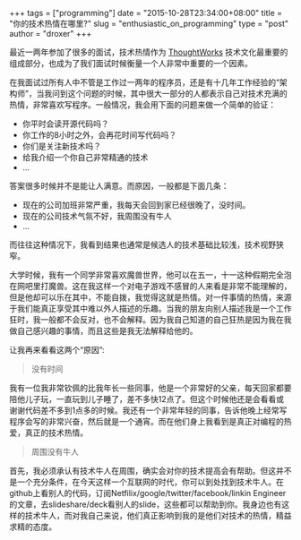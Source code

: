 +++
tags = ["programming"]
date = "2015-10-28T23:34:00+08:00"
title = "你的技术热情在哪里?"
slug = "enthusiastic_on_programming"
type = "post"
author = "droxer"
+++

  最近一两年参加了很多的面试，技术热情作为 [ThoughtWorks](http://www.thoughtworks.com/) 技术文化最重要的组成部分，也成为了我们面试时候衡量一个人非常中重要的一个因素。

  在我面试过所有人中不管是工作过一两年的程序员，还是有十几年工作经验的“架构师”，当我问到这个问题的时候，其中很大一部分的人都表示自己对技术充满的热情，非常喜欢写程序。一般情况，我会用下面的问题来做一个简单的验证：

  * 你平时会读开源代码吗？
  * 你工作的8小时之外，会再花时间写代码吗？
  * 你们是关注新技术吗？
  * 给我介绍一个你自己非常精通的技术
  * ...

答案很多时候并不是能让人满意。而原因，一般都是下面几条：

* 现在的公司加班非常严重，我每天会回到家已经很晚了，没时间。
* 现在的公司技术气氛不好，我周围没有牛人
* ...


而往往这种情况下，我看到结果也通常是候选人的技术基础比较浅，技术视野狭窄。

大学时候，我有一个同学非常喜欢魔兽世界，他可以在五一，十一这种假期完全泡在网吧里打魔兽。这在我这样一个对电子游戏不感冒的人来看是非常不能理解的，但是他却可以乐在其中，不能自拨，我觉得这就是热情。对一件事情的热情，来源于我们能真正享受其中难以外人描述的乐趣。当我的朋友向别人描述我是一个工作狂时，我一般都不会反对，也不会解释。因为我自己知道的自己狂热是因为我在我做自己感兴趣的事情，而且这些是我无法解释给他的。

让我再来看看这两个“原因”:

> 没有时间

我有一位我非常钦佩的比我年长一些同事，他是一个非常好的父亲，每天回家都要陪他儿子玩，一直玩到儿子睡了，差不多快12点了。但这个时候他还是会看看或谢谢代码差不多到1点多的时候。我还有一个非常年轻的同事，告诉他晚上经常写程序会写的非常兴奋，然后就是一个通宵。而在他们身上我看到是真正对编程的热爱，真正的技术热情。

> 周围没有牛人

首先，我必须承认有技术牛人在周围，确实会对你的技术提高会有帮助。但这并不是一个充分条件，在今天这样一个互联网的时代，你可以到处找到技术牛人。在github上看别人的代码，订阅Netfilix/google/twitter/facebook/linkin Engineer的文章，去slideshare/deck看别人的slide，这些都可以帮助到你。我身边也有这样的技术牛人，而对我自己来说，他们真正影响到我的是他们对技术的热情，精益求精的态度。
